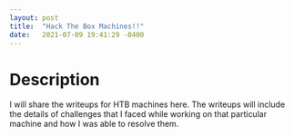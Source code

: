 ```yaml
---
layout: post
title:  "Hack The Box Machines!!"
date:   2021-07-09 19:41:29 -0400
---
```

# Description
I will share the writeups for HTB machines here. The writeups will include the details of challenges that I faced while working on that particular machine and how I was able to resolve them.

